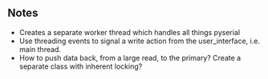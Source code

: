 ## Notes

- Creates a separate worker thread which handles all things pyserial
- Use threading events to signal a write action from the user_interface, i.e. main thread.
- How to push data back, from a large read, to the primary? Create a separate class with inherent locking?
